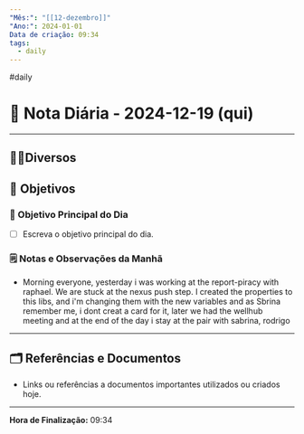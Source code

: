 ```yaml
---
"Mês:": "[[12-dezembro]]"
"Ano:": 2024-01-01
Data de criação: 09:34
tags:
  - daily
---
```

#daily
# 📅 Nota Diária - 2024-12-19 (qui)
---
## 🤝🏻Diversos

## 🌄 Objetivos
### 🎯 Objetivo Principal do Dia
- [ ] Escreva o objetivo principal do dia.

### 🗒️ Notas e Observações da Manhã
- Morning everyone, yesterday i was working at the report-piracy with raphael. We are stuck at the nexus push step. I created the properties to this libs, and i'm changing them with the new variables and as Sbrina remember me, i dont creat a card for it, later we had the wellhub meeting and at the end of the day i stay at the pair with sabrina, rodrigo
---
## 🗂️ Referências e Documentos
- Links ou referências a documentos importantes utilizados ou criados hoje.

---

**Hora de Finalização:** 09:34
